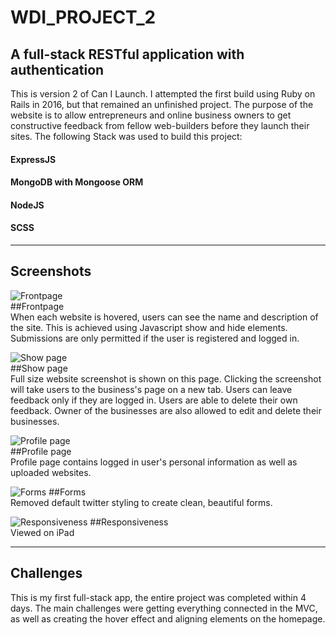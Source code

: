 # WDI_PROJECT_2  
## A full-stack RESTful application with authentication   
This is version 2 of Can I Launch. I attempted the first build using Ruby on Rails in 2016, but that remained an unfinished project. The purpose of the website is to allow entrepreneurs and online business owners to get constructive feedback from fellow web-builders before they launch their sites. The following Stack was used to build this project: 

#### ExpressJS  
#### MongoDB with Mongoose ORM  
#### NodeJS  
#### SCSS  

-------

## Screenshots  
![Frontpage](https://imgur.com/PVbRXtV.png)  
##Frontpage  
When each website is hovered, users can see the name and description of the site. This is achieved using Javascript show and hide elements. Submissions are only permitted if the user is registered and logged in.

![Show page](https://imgur.com/hsHXueA.png)  
##Show page  
Full size website screenshot is shown on this page. Clicking the screenshot will take users to the business's page on a new tab. Users can leave feedback only if they are logged in. Users are able to delete their own feedback. Owner of the businesses are also allowed to edit and delete their businesses.

![Profile page](https://imgur.com/PWE6wex.png)  
##Profile page  
Profile page contains logged in user's personal information as well as uploaded websites.

![Forms](https://imgur.com/O8WH7ca.png)
##Forms  
Removed default twitter styling to create clean, beautiful forms. 

![Responsiveness](https://imgur.com/FRmrA6g.png) 
##Responsiveness  
Viewed on iPad

------

## Challenges  
This is my first full-stack app, the entire project was completed within 4 days. The main challenges were getting everything connected in the MVC, as well as creating the hover effect and aligning elements on the homepage.
